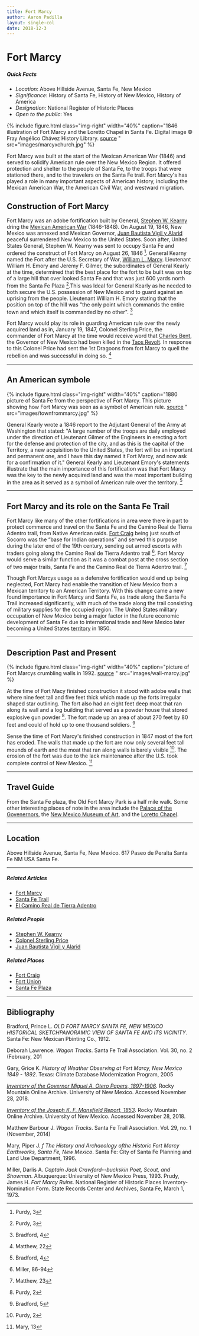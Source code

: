 ```yaml
---
title: Fort Marcy
author: Aaron Padilla
layout: single-col
date: 2018-12-3
---
```


# Fort Marcy

##### Quick Facts
* *Location*: Above Hillside Avenue, Santa Fe, New Mexico
* *Significance*: History of Santa Fe, History of New Mexico, History of America
* *Designation*: National Register of Historic Places
* *Open to the public*: Yes

{% include figure.html class="img-right" width="40%" caption="1846 illustration of Fort Marcy and the Loretto Chapel in Santa Fe. Digital image © Fray Angélico Chávez History Library. [source](https://econtent.unm.edu/cdm/singleitem/collection/chavezgraph/id/72/rec/40)
" src="images/marcyxchurch.jpg" %}

Fort Marcy was built at the start of the Mexican American War (1846) and served to solidify American rule over the New Mexico Region. It offered protection and shelter to the people of Santa Fe, to the troops that were stationed there, and to the travelers on the Santa Fe trail. Fort Marcy's has played a role in many important aspects of American history, including the Mexican American War, the American Civil War, and westward migration. 
## Construction of Fort Marcy

Fort Marcy was an adobe fortification built by General, [Stephen W. Kearny](https://en.wikipedia.org/wiki/Stephen_W._Kearny) dring the [Mexican American War](https://en.wikipedia.org/wiki/Mexican%E2%80%93American_War) (1846-1848). On August 19, 1846, New Mexico was annexed and Mexican Governor, [Juan Bautista Vigil y Alarid](https://en.wikipedia.org/wiki/Juan_Bautista_Vigil_y_Alarid) peaceful surrendered New Mexico to the United States. Soon after, United States General, Stephen W. Kearny was sent to occupy Santa Fe and ordered the construct of Fort Marcy on August 26, 1846 [^1]. General Kearny named the Fort after the U.S. Secretary of War, [William L. Marcy](https://en.wikipedia.org/wiki/William_L._Marcy). Lieutenant William H. Emory and Jeremy F. Gilmer, the subordinates of General Kearly at the time, determined that the best place for the fort to be built was on top of a large hill that over looked Santa Fe and that was just 600 yards north from the Santa Fe Plaza [^2].This was Ideal for General Kearly as he needed to both secure the U.S. possession of New Mexico and to guard against an uprising from the people. Lieutenant William H. Emory stating that the position on top of the hill was "the only point which commands the entire town and which itself is commanded by no other". [^3]

Fort Marcy would play its role in guarding American rule over the newly acquired land as in, January 19, 1847, Colonel Sterling Price, the commander of Fort Marcy at the time would receive word that [Charles Bent](https://en.wikipedia.org/wiki/Charles_Bent), the Governor of New Mexico had been killed in the [Taos Revolt](https://en.wikipedia.org/wiki/Taos_Revolt). In response to this Colonel Price had sent the 1st Dragoons from fort Marcy to quell the rebellion and was successful in doing so. [^4]

[^1]: Purdy, 3
[^2]: Purdy, 3
[^3]: Bradford, 4
[^4]: Matthew, 22
***
## An American symbole

{% include figure.html class="img-right" width="40%" caption="1880 picture of Santa Fe from the perspective of Fort Marcy. This picture showing how Fort Marcy was seen as a symbol of American rule. [source](https://econtent.unm.edu/cdm/singleitem/collection/wittick/id/233/rec/99) 
" src="images/townfrommarcy.jpg" %}

General Kearly wrote a 1846 report to the Adjutant General of the Army at Washington that stated:  "A large number of the troops are daily employed under the direction of Lieutenant Gilmer of the Engineers in erecting a fort for the defense and protection of the city, and as this is the capital of the Territory, a new acquisition to the United States, the fort will be an important and permanent one, and I have this day named it Fort Marcy, and now ask for a confirmation of it." General Kearly and Lieutenant Emory's statements illustrate that the main importance of this fortification was that Fort Marcy was the key to the newly acquired land and was the most important building in the area as it served as a symbol of American rule over the territory. [^5]

[^5]: Bradford, 4 
***
## Fort Marcy and its role on the Santa Fe Trail
Fort Marcy like many of the other fortifications in area were there in part to protect commerce and travel on the Santa Fe and the Camino Real de Tierra Adentro trail, from Native American raids. [Fort Craig](https://en.wikipedia.org/wiki/Fort_Craig) being just south of Socorro was the “base for Indian operations” and served this purpose during the later end of the 19th century, sending out armed escorts with traders going along the Camino Real de Tierra Adentro trail [^6]. Fort Marcy would serve a similar function as it was a combat post at the cross section of two major trails, Santa Fe and the Camino Real de Tierra Adentro trail. [^7] 

Though Fort Marcys usage as a defensive fortification would end up being neglected, Fort Marcy had enable the transition of New Mexico from a Mexican territory to an American Territory. With this change came a new found importance in Fort Marcy and Santa Fe, as trade along the Santa Fe Trail increased significantly, with much of the trade along the trail consisting of military supplies for the occupied region. The United States military occupation of New Mexico being a major factor in the future economic development of Santa Fe due to international trade and New Mexico later becoming a United States [territory](https://en.wikipedia.org/wiki/New_Mexico_Territory) in 1850.  
     
[^6]: Miller, 86-94
[^7]: Matthew, 23
***
## Description Past and Present

{% include figure.html class="img-right" width="40%" caption="picture of Fort Marcys crumbling walls in 1992. [source](https://econtent.unm.edu/cdm/singleitem/collection/santa/id/17/rec/34) 
" src="images/wall-marcy.jpg" %}

At the time of Fort Macy finished construction it stood with adobe walls that where nine feet tall and five feet thick which made up the forts irregular shaped star outlining. The fort also had an eight feet deep moat that ran along its wall and a log building that served as a powder house that stored explosive gun powder [^8]. The fort made up an area of about 270 feet by 80 feet and could of hold up to one thousand soldiers. [^9]

Sense the time of Fort Marcy's finished construction in 1847 most of the fort has eroded. The walls that made up the fort are now only several feet tall mounds of earth and the moat that ran along walls is barely visible [^10]. The erosion of the fort was due to the lack maintenance after the U.S. took complete control of New Mexico. [^11]

[^8]: Purdy, 2
[^9]: Bradford, 5
[^10]: Purdy, 2
[^11]: Mary, 13
***
## Travel Guide
From the Santa Fe plaza, the Old Fort Marcy Park is a half mile walk. Some other interesting places of note in the area include the [Palace of the Govenernors](https://www.nps.gov/nr/travel/american_latino_heritage/Palace_of_the_Governors.html), the [New Mexico Museum of Art](http://nmartmuseum.org/), and the [Loretto Chapel](https://www.lorettochapel.com/).  

***
## Location 
Above Hillside Avenue, Santa Fe, New Mexico.
617 Paseo de Peralta Santa Fe NM USA Santa Fe.


***
##### Related Articles
* [Fort Marcy](https://www.nps.gov/nr/travel/el_camino_real_de_tierra_adentro/Fort_Marcy_Ruins.html)
* [Santa Fe Trail](https://www.nps.gov/safe/index.htm)
* [El Camino Real de Tierra Adentro](https://www.nps.gov/elca/index.htm)
##### Related People
* [Stephen W. Kearny](https://www.pbs.org/kera/usmexicanwar/biographies/stephen_kearny.html)
* [Colonel Sterling Price](https://www.nps.gov/people/sterling-price.htm) 
* [Juan Bautista Vigil y Alarid](http://www.newmexicohistory.org/people/juan-bautista-vigil-y-alarid)
##### Related Places
* [Fort Craig](https://www.nps.gov/nr/travel/el_camino_real_de_tierra_adentro/Fort_Craig.html)
* [Fort Union](https://www.nps.gov/foun/index.htm)
* [Santa Fe Plaza](https://www.nps.gov/nr/travel/amsw/sw53.htm)

***
## Bibliography
Bradford, Prince L. _OLD FORT MARCY SANTA FE, NEW MEXICO HISTORICAL SKETCHPANORAMIC VIEW OF SANTA FE AND ITS VICINITY_. Santa Fe: New Mexican Pbinting Co., 1912.

Deborah Lawrence. _Wagon Tracks_. Santa Fe Trail Association.  Vol. 30, no. 2 (February, 201

Gary, Grice K. _History of Weather Observing at Fort Marcy, New Mexico 1849 - 1892_. Texas: Climate Database Modernization Program, 2005

[_Inventory of the Governor Miguel A. Otero Papers, 1897-1906_](https://rmoa.unm.edu/docviewer.php?docId=published/nmar1959-090.xml#idp3152976). Rocky Mountain Online Archive. University of New Mexico. Accessed November 28, 2018.

[_Inventory of the Joseph K. F. Mansfield Report, 1853_](https://rmoa.unm.edu/docviewer.php?docId=nmu1mss60sc.xml). Rocky Mountain Online Archive. University of New Mexico. Accessed November 28, 2018. 

Matthew Barbour J. _Wagon Tracks_. Santa Fe Trail Association. Vol. 29, no. 1 (November, 2014)

Mary, Piper J. _f The History and Archaeology ofthe Historic Fort Marcy Earthworks, Santa Fe, New Mexico_. Santa Fe: City of Santa Fe Planning and Land Use Department, 1996.

Miller, Darlis A. _Captain Jack Crawford--buckskin Poet, Scout, and Showman_. Albuquerque: University of New Mexico Press, 1993.
Prudy, James H. _Fort Marcy Ruins_. National Register of Historic Places Inventory-Nomination Form. State Records Center and Archives, Santa Fe, March 1, 1973.
